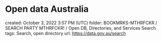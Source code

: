 # Open data Australia

created: October 3, 2022 3:57 PM (UTC)
folder: BOOKMRKS-MTHRFCKR / SEARCH PARTY MTHRFCKR! / Open DB, Directories, and Services Search
tags: Search, open directory
url: https://data.gov.au/search